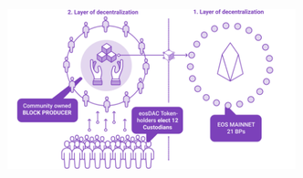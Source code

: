 ![Second Layer of Decentralisation](/assets/why-vote/second-layer-of-decentralisation-infographic-V1-0.svg)